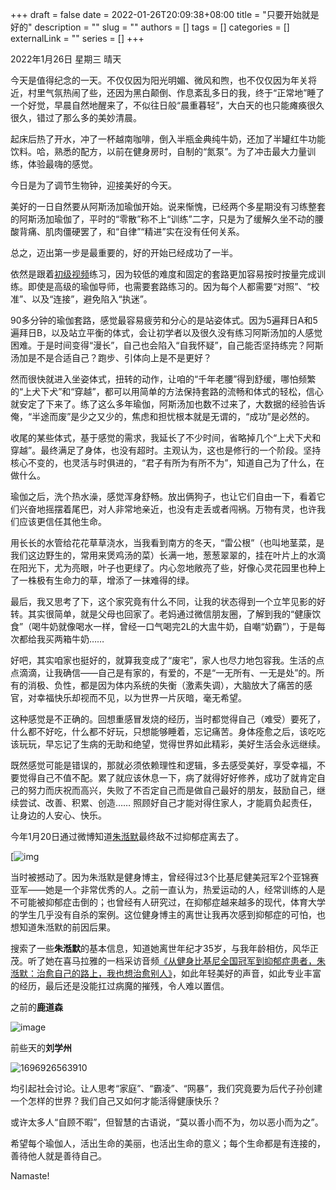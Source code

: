 +++
draft = false
date = 2022-01-26T20:09:38+08:00
title = "只要开始就是好的"
description = ""
slug = ""
authors = []
tags = []
categories = []
externalLink = ""
series = []
+++


2022年1月26日 星期三 晴天

今天是值得纪念的一天。不仅仅因为阳光明媚、微风和煦，也不仅仅因为年关将近，村里气氛热闹了些，还因为黑白颠倒、作息紊乱多日的我，终于“正常地”睡了一个好觉，早晨自然地醒来了，不似往日般“晨重暮轻”，大白天的也只能瘫痪很久很久，错过了那么多的美妙清晨。

起床后热了开水，冲了一杯越南咖啡，倒入半瓶金典纯牛奶，还加了半罐红牛功能饮料。哈，熟悉的配方，以前在健身房时，自制的“氮泵”。为了冲击最大力量训练，体验最嗨的感觉。

今日是为了调节生物钟，迎接美好的今天。

美好的一日自然要从阿斯汤加瑜伽开始。说来惭愧，已经两个多星期没有习练整套的阿斯汤加瑜伽了，平时的“零散”称不上“训练”二字，只是为了缓解久坐不动的腰酸背痛、肌肉僵硬罢了，和“自律”“精进”实在没有任何关系。

总之，迈出第一步是最重要的，好的开始已经成功了一半。

依然是跟着[初级视频](https://www.bilibili.com/video/BV1Xb411y7XP?spm_id_from=333.999.0.0)练习，因为较低的难度和固定的套路更加容易按时按量完成训练。即使是高级的瑜伽导师，也需要套路练习的。因为每个人都需要“对照”、“校准”、以及“连接”，避免陷入“执迷”。

90多分钟的瑜伽套路，感觉最容易疲劳和分心的是站姿体式。因为5遍拜日A和5遍拜日B，以及站立平衡的体式，会让初学者以及很久没有练习阿斯汤加的人感觉困难。于是时间变得“漫长”，自己也会陷入“自我怀疑”，自己能否坚持练完？阿斯汤加是不是合适自己？跑步、引体向上是不是更好？

然而很快就进入坐姿体式，扭转的动作，让咱的“千年老腰”得到舒缓，哪怕频繁的“上犬下犬”和“穿越”，都可以用简单的方法保持套路的流畅和体式的轻松，信心就安定了下来了。练了这么多年瑜伽，阿斯汤加也数不过来了，大数据的经验告诉俺，“半途而废”是少之又少的，焦虑和担忧根本就是无谓的，“成功”是必然的。

收尾的某些体式，基于感觉的需求，我延长了不少时间，省略掉几个“上犬下犬和穿越”。最终满足了身体，也没有超时。主观认为，这也是修行的一个阶段。坚持核心不变的，也灵活与时俱进的，“君子有所为有所不为”，知道自己为了什么，在做什么。

瑜伽之后，洗个热水澡，感觉浑身舒畅。放出俩狗子，也让它们自由一下，看着它们兴奋地摇摆着尾巴，对人非常地亲近，也没有走丢或者闯祸。万物有灵，也许我们应该更信任其他生命。

用长长的水管给花花草草浇水，当我看到南方的冬天，“雷公根”（也叫地茎菜，是我们这边野生的，常用来煲鸡汤的菜）长满一地，葱葱翠翠的，挂在叶片上的水滴在阳光下，尤为亮眼，叶子也更绿了。内心忽地敞亮了些，好像心灵花园里也种上了一株极有生命力的草，增添了一抹难得的绿。

最后，我又思考了下，这个家究竟有什么不同，让我的状态得到一个立竿见影的好转。其实很简单，就是父母也回家了。老妈通过微信朋友圈，了解到我的“健康饮食”（喝牛奶就像喝水一样，曾经一口气喝完2L的大盅牛奶，自嘲“奶霸”），于是每次都给我买两箱牛奶……

好吧，其实咱家也挺好的，就算我变成了“废宅”，家人也尽力地包容我。生活的点点滴滴，让我确信——自己是有家的，有爱的，不是“一无所有、一无是处”的。所有的消极、负性，都是因为体内系统的失衡（激素失调），大脑放大了痛苦的感官，对幸福快乐却视而不见，以为世界一片灰暗，毫无希望。

这种感觉是不正确的。回想重感冒发烧的经历，当时都觉得自己（难受）要死了，什么都不好吃，什么都不好玩，只想能够睡着，忘记痛苦。身体痊愈之后，该吃吃该玩玩，早忘记了生病的无助和绝望，觉得世界如此精彩，美好生活会永远继续。

既然感觉可能是错误的，那就必须依赖理性和逻辑，多去感受美好，享受幸福，不要觉得自己不值不配。累了就应该休息一下，病了就得好好修养，成功了就肯定自己的努力而庆祝而高兴，失败了不否定自己而是做自己最好的朋友，鼓励自己，继续尝试、改善、积累、创造…… 照顾好自己才能对得住家人，才能肩负起责任，让身边的人安心、快乐。

今年1月20日通过微博知道[朱湉默](https://weibo.com/tianmozhu)最终敌不过抑郁症离去了。

[![img](https://oss.sssmoe.com/wp-content/uploads202406062144951.png)


当时被撼动了。因为朱湉默是健身博主，曾经得过3个比基尼健美冠军2个亚锦赛亚军——她是一个非常优秀的人。之前一直认为，热爱运动的人，经常训练的人是不可能被抑郁症击倒的；也曾经有人研究过，在抑郁症越来越多的现代，体育大学的学生几乎没有自杀的案例。这位健身博主的离世让我再次感到抑郁症的可怕，也想知道朱湉默的前因后果。

搜索了一些**朱湉默**的基本信息，知道她离世年纪才35岁，与我年龄相仿，风华正茂。听了她在喜马拉雅的一档采访音频[《从健身比基尼全国冠军到抑郁症患者，朱湉默：治愈自己的路上，我也想治愈别人》](https://www.ximalaya.com/sound/236317095)，如此年轻美好的声音，如此专业丰富的经历，最后还是没能扛过病魔的摧残，令人难以置信。

之前的**鹿道森**

![image](https://oss.sssmoe.com/wp-content/uploads202406062144952.webp)


前些天的**刘学州**

![1696926563910](https://oss.sssmoe.com/wp-content/uploads202406062144953.webp)


均引起社会讨论。让人思考“家庭”、“霸凌”、“网暴”，我们究竟要为后代子孙创建一个怎样的世界？我们自己又如何才能活得健康快乐？

或许太多人“自顾不暇”，但智慧的古语说，“莫以善小而不为，勿以恶小而为之”。

希望每个瑜伽人，活出生命的美丽，也活出生命的意义；每个生命都是有连接的，善待他人就是善待自己。

Namaste!